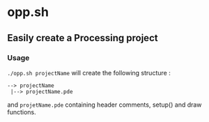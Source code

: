 # opp.sh
## Easily create a Processing project

### Usage
```./opp.sh projectName```
will create the following structure :
```
--> projectName
 |--> projectName.pde
```
and `projetName.pde` containing header comments, setup() and draw functions.